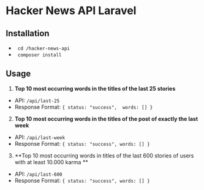 # Hacker News API Laravel

## Installation
- `` cd /hacker-news-api``
- `` composer install``

## Usage
 1. **Top 10 most occurring words in the titles of the last 25 stories**
- API: ``/api/last-25`` 
- Response Format: ``{
status: "success", 
words: []
}
``

2. **Top 10 most occurring words in the titles of the post of exactly the last week**
- API: ``/api/last-week``
- Response Format: ``{
  status: "success",
  words: []
  }
  ``
3. **Top 10 most occurring words in titles of the last 600 stories of users with at least 10.000 karma **
- API: ``/api/last-600``
- Response Format: ``{
  status: "success",
  words: []
  }
  ``

